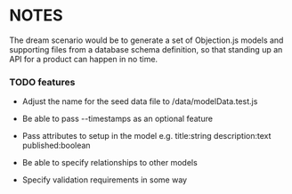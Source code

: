 # NOTES

The dream scenario would be to generate a set of Objection.js models and supporting files from a database schema definition, so that standing up an API for a product can happen in no time.

### TODO features

-   Adjust the name for the seed data file to /data/modelData.test.js

-   Be able to pass --timestamps as an optional feature
-   Pass attributes to setup in the model e.g. title:string description:text published:boolean
-   Be able to specify relationships to other models
-   Specify validation requirements in some way
